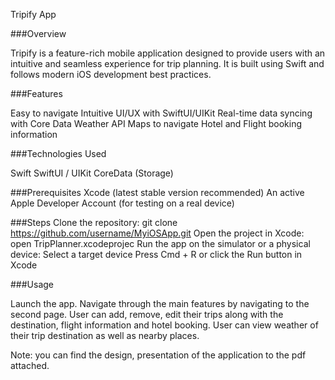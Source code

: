 Tripify App

###Overview

Tripify  is a feature-rich mobile application designed to provide users with an intuitive and seamless experience for trip planning. It is built using Swift and follows modern iOS development best practices.

###Features

Easy to navigate 
Intuitive UI/UX with SwiftUI/UIKit
Real-time data syncing with Core Data
Weather API
Maps to navigate
Hotel and Flight booking information

###Technologies Used

Swift
SwiftUI / UIKit
CoreData (Storage)

###Prerequisites
Xcode (latest stable version recommended)
An active Apple Developer Account (for testing on a real device)

###Steps
Clone the repository:
git clone https://github.com/username/MyiOSApp.git
Open the project in Xcode:
open TripPlanner.xcodeprojec
Run the app on the simulator or a physical device:
Select a target device
Press Cmd + R or click the Run button in Xcode

###Usage

Launch the app.
Navigate through the main features by navigating to the second page.
User can add, remove, edit their trips along with the destination, flight information and hotel booking.
User can view weather of their trip destination as well as nearby places.

Note: you can find the design, presentation of the application to the pdf attached.
